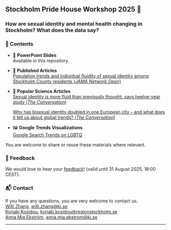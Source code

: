 ## Stockholm Pride House Workshop 2025 🌈  
### How are sexual identity and mental health changing in Stockholm? What does the data say?

### 📂 Contents

- 📄 **PowerPoint Slides**  
  Available in this repository.

- 📄 **Published Articles**  
  [Population trends and individual fluidity of sexual identity among Stockholm County residents (*JAMA Network Open*)](https://jamanetwork.com/journals/jamanetworkopen/fullarticle/2827231)

- 📄 **Popular Science Articles**  
  [Sexual identity is more fluid than previously thought, says twelve-year study (*The Conversation*)](https://theconversation.com/sexual-identity-is-more-fluid-than-previously-thought-says-twelve-year-study-243892)

  [Why has bisexual identity doubled in one European city – and what does it tell us about global trends? (*The Conversation*)](https://theconversation.com/why-has-bisexual-identity-doubled-in-one-european-city-and-what-does-it-tell-us-about-global-trends-248200)

- 🖼️ **Google Trends Visualizations**  
  [Google Search Trends on LGBTQ](https://github.com/willizhang/Google-Search-Trends-LGBTQ)

You are welcome to share or reuse these materials where relevant.

### 💬 Feedback

We would love to hear your [feedback](https://forms.cloud.microsoft/Pages/ResponsePage.aspx?id=8e73v0vPMk--PaHdoEPAXUltvxkr6kRIkP2G3YclcoRURVI3N09ITE1KQVYxV1ZZQVlEQjhBQ0NWWC4u)! (valid until 31 August 2025, 18:00 CEST).  

### 📬 Contact

If you have any questions, you are very welcome to contact us.  
[Willi Zhang](https://ki.se/en/people/willi-zhang), willi.zhang@ki.se  
[Kyriaki Kosidou](https://ki.se/en/people/kyriaki-kosidou), kyriaki.kosidou@regionstockholm.se  
[Anna Mia Ekström](https://ki.se/en/people/anna-mia-ekstrom), anna.mia.ekstrom@ki.se

---
